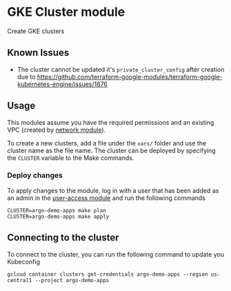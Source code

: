 # GKE Cluster module

Create GKE clusters

## Known Issues

- The cluster cannot be updated it's `private_cluster_config` after creation due to https://github.com/terraform-google-modules/terraform-google-kubernetes-engine/issues/1876

## Usage

This modules assume you have the required permissions and an existing VPC (created by [network module](../network/README.md)).

To create a new clusters, add a file under the `vars/` folder and use the cluster name as the file name.
The cluster can be deployed by specifying the `CLUSTER` variable to the Make commands.

### Deploy changes

To apply changes to the module, log in with a user that has been added as an admin in the [user-access module](../user-access/README.md) and run the following commands

```
CLUSTER=argo-demo-apps make plan
CLUSTER=argo-demo-apps make apply
```

## Connecting to the cluster

To connect to the cluster, you can run the following command to update you Kubeconfig

```
gcloud container clusters get-credentials argo-demo-apps --region us-central1 --project argo-demo-apps
```

